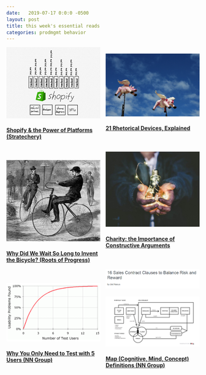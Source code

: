 ```yaml
---
date:   2019-07-17 0:0:0 -0500
layout: post
title: this week's essential reads
categories: prodmgmt behavior
---
```


<div style="columns: 2;">
<a href="https://stratechery.com/2019/shopify-and-the-power-of-platforms/">
<img src="/px/prodmgmt/shopify-platform.jpg" width="100%">
<h4>Shopify & the Power of Platforms (Stratechery)</h4></a>
<br><br>

<a href="https://rootsofprogress.org/why-did-we-wait-so-long-for-the-bicycle">
<img src="/px/behavior/the-american-velocipede.jpg" width="100%">
<h4>Why Did We Wait So Long to Invent the Bicycle? (Roots of Progress)</h4></a>
<br><br>

<a href="https://www.nngroup.com/articles/why-you-only-need-to-test-with-5-users/">
<img src="/px/uiux/5users.png" width="100%">
<h4>Why You Only Need to Test with 5 Users (NN Group)</h4></a>
<br>

<a href="https://getpocket.com/explore/item/21-rhetorical-devices-explained">
<img src="/px/behavior/rhetoric.jpg" width="100%">
<h4>21 Rhetorical Devices, Explained</h4></a>
<br><br>

<a href="">
<img src="/px/behavior/charity.jpg" width="100%">
<h4>Charity: the Importance of Constructive Arguments</h4></a>
<br><br>

<a href="https://a16z.com/2019/07/17/16-sales-contract-clauses-to-balance-risk-and-reward/">
<img src="/px/prodmgmt/sales-contract-clauses.png" width="100%">
</a>
<br><br>

<a href="https://www.nngroup.com/articles/cognitive-mind-concept/">
<img src="/px/uiux/cognitive-mapping.png" width="100%">
<h4>Map (Cognitive, Mind, Concept) Definitions (NN Group)</h4></a>
</div>
